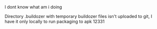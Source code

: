 I dont know what am i doing


Directory .buildozer with temporary buildozer files isn't uploaded to git, I have it only locally to run packaging to apk
12331

